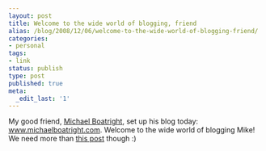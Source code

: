 ```yaml
---
layout: post
title: Welcome to the wide world of blogging, friend
alias: /blog/2008/12/06/welcome-to-the-wide-world-of-blogging-friend/
categories:
- personal
tags:
- link
status: publish
type: post
published: true
meta:
  _edit_last: '1'
---
```

My good friend, <a title="Michael Boatright dot Com" href="http://michaelboatright.com/" target="_blank">Michael Boatright</a>, set up his blog today: <a title="Michael Boatright dot Com" href="http://michaelboatright.com/" target="_blank">www.michaelboatright.com</a>. Welcome to the wide world of blogging Mike! We need more than <a title="First post" href="http://michaelboatright.com/?p=3" target="_blank">this post</a> though :)
